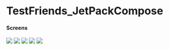 # TestFriends_JetPackCompose

<h4> Screens </h4>
<p float="left">
<img src="./a.png"> <img src="./b.png">
<img src="./c.png">
<img src="./d.png">
<img src="./e.png">
</p>